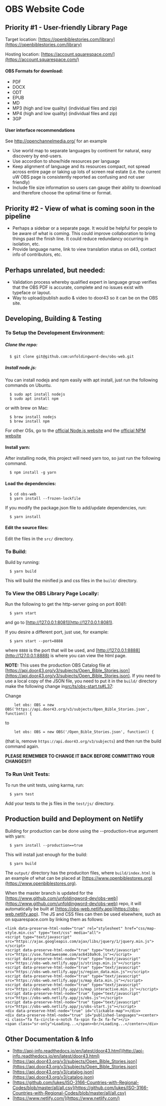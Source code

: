 # OBS Website Code

## Priority #1 - User-friendly Library Page

Target location: [https://openbiblestories.com/library](https://openbiblestories.com/library)

Hosting location: [https://account.squarespace.com/](https://account.squarespace.com/)

#### OBS Formats for download:

* PDF
* DOCX
* ODT
* EPUB
* MD
* MP3 (high and low quality) (individual files and zip)
* MP4 (high and low quality) (individual files and zip)
* 3GP

#### User interface recommendations

See http://openchannelmedia.org/ for an example

* Use world map to separate languages by continent for natural, easy discovery by end-users.
* Use accordion to show/hide resources per language
* Keep alignment of language and its resources compact, not spread across entire page or taking up lots of screen real estate (i.e. the current uW OBS page is consistently reported as confusing and not user friendly)
* Include file size information so users can gauge their ability to download and therefore choose the optimal time or format. 

## Priority #2  - View of what is coming soon in the pipeline

* Perhaps a sidebar or a separate page. It would be helpful for people to be aware of what is coming. This could improve collaboration to bring things past the finish line. It could reduce redundancy occurring in isolation, etc.
* Provide language name, link to view translation status on d43, contact info of contributors, etc.

## Perhaps unrelated, but needed:

* Validation process whereby qualified expert in language group verifies that the OBS PDF is accurate, complete and no issues exist with typeface or layout.
* Way to upload/publish audio & video to door43 so it can be on the OBS site.


## Developing, Building & Testing

### To Setup the Development Environment:

##### Clone the repo:

```
  $ git clone git@github.com:unfoldingword-dev/obs-web.git
```

##### Install node.js:

  You can install nodejs and npm easily with apt install, just run the following commands on Ubuntu.

```
  $ sudo apt install nodejs
  $ sudo apt install npm
```

  or with brew on Mac:

```
  $ brew install nodejs
  $ brew install npm
```

  For other OSs, go to the [official Node.js website](https://nodejs.org/) and the [official NPM website](https://npmjs.org/)

#### Install yarn:

  After installing node, this project will need yarn too, so just run the following command.

```
  $ npm install -g yarn
```

#### Load the dependencies:

```
  $ cd obs-web
  $ yarn install --frozen-lockfile
```

If you modify the package.json file to add/update dependencies, run:

```
  $ yarn install
```

#### Edit the source files:

  Edit the files in the `src/` directory.

### To Build:

  Build by running:

```
  $ yarn build
```

  This will build the minified js and css files in the `build/` directory.

### To View the OBS Library Page Locally:

  Run the following to get the http-server going on port 8081:

```
  $ yarn start
```

  and go to [http://127.0.0.1:8081](http://127.0.0.1:8081).

  If you desire a different port, just use, for example:

```
  $ yarn start --port=8888
```

  where `8888` is the port that will be used, and [http://127.0.0.1:8888](http://127.0.0.1:8888) is where you can view the html page.

**NOTE:** This uses the production OBS Catalog file at [https://api.door43.org/v3/subjects/Open_Bible_Stories.json](https://api.door43.org/v3/subjects/Open_Bible_Stories.json). If you need to use a local copy of the JSON file, you need to put it in the `build/` directory make the following change in[src/ts/obs-start.ts#L37](src/ts/obs-start.ts#L37):

Change
```
    let obs: OBS = new OBS('https://api.door43.org/v3/subjects/Open_Bible_Stories.json', function() {
```
to
```
    let obs: OBS = new OBS('/Open_Bible_Stories.json', function() {
```
(that is, remove `https://api.door43.org/v3/subjects`) and then run the build command again.

**PLEASE REMEMBER TO CHANGE IT BACK BEFORE COMMITTING YOUR CHANGES!!!**

### To Run Unit Tests:

  To run the unit tests, using karma, run:

```
  $ yarn test
```

  Add your tests to the js files in the `test/js/` directory.

## Production build and Deployment on Netlify

  Building for production can be done using the --production=true argument with yarn:

```
  $ yarn install --production==true
```

This will install just enough for the build:

```
  $ yarn build
```

The `output/` directory has the produciton files, where `build/index.html` is an example of what can be placed at [https://www.openbiblestores.org](https://www.openbiblestores.org).

When the master branch is updated for the [https://www.github.com/unfoldingword-dev/obs-web](https://www.github.com/unfoldingword-dev/obs-web) repo, it will automatically be built at [https://obs-web.netlify.app](https://obs-web.netlify.app). The JS and CSS files can then be used elsewhere, such as on squarespace.com by linking them as follows:

```
<link data-preserve-html-node="true" rel="stylesheet" href="css/map-style.min.css" type="text/css" media="all">
<script type="text/javascript" src="https://ajax.googleapis.com/ajax/libs/jquery/1/jquery.min.js"></script>
<script data-preserve-html-node="true" type="text/javascript" src="https://use.fontawesome.com/ac6410a9c6.js"></script>
<script data-preserve-html-node="true" type="text/javascript" src="https://obs-web.netlify.app/js/strings.min.js"></script>
<script data-preserve-html-node="true" type="text/javascript" src="https://obs-web.netlify.app/js/region_data.min.js"></script>
<script data-preserve-html-node="true" type="text/javascript" src="https://obs-web.netlify.app/js/map_data.min.js"></script>
<script data-preserve-html-node="true" type="text/javascript" src="https://obs-web.netlify.app/js/map_interactive.min.js"></script>
<script data-preserve-html-node="true" type="text/javascript" src="https://obs-web.netlify.app/js/obs.js"></script>
<script data-preserve-html-node="true" type="text/javascript" src="https://obs-web.netlify.app/js/obs-start.js"></script>
<div data-preserve-html-node="true" id="clickable-map"></div>
<div data-preserve-html-node="true" id="published-languages"><center><i class="fa fa-circle-o-notch fa-spin fa-3x fa-fw"></i>
<span class="sr-only">Loading...</span><br/>Loading...</center></div>
```

## Other Documentation & Info

* [http://api-info.readthedocs.io/en/latest/door43.html](http://api-info.readthedocs.io/en/latest/door43.html)
* [https://api.door43.org/v3/subjects/Open_Bible_Stories.json](https://api.door43.org/v3/subjects/Open_Bible_Stories.json)
* [https://api.door43.org/v3/catalog.json](https://api.door43.org/v3/catalog.json)
* [https://github.com/lukes/ISO-3166-Countries-with-Regional-Codes/blob/master/all/all.csv](https://github.com/lukes/ISO-3166-Countries-with-Regional-Codes/blob/master/all/all.csv)
* [https://www.netlify.com/](https://www.netlify.com/)
